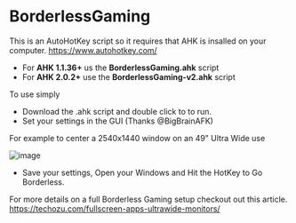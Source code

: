 # BorderlessGaming

This is an AutoHotKey script so it requires that AHK is insalled on your computer.
https://www.autohotkey.com/

- For **AHK 1.1.36+** us the **BorderlessGaming.ahk** script
- For **AHK 2.0.2+** use the **BorderlessGaming-v2.ahk** script

To use simply 
- Download the .ahk script and double click to to run.
- Set your settings in the GUI (Thanks @BigBrainAFK)

For example to center a 2540x1440 window on an 49" Ultra Wide use

![image](https://github.com/Techozu/BorderlessGaming/assets/107152925/78f2176c-b985-466a-8b6c-74c28254e3e0)

- Save your settings, Open your Windows and Hit the HotKey to Go Borderless.

For more details on a full Borderless Gaming setup checkout out this article.<br/>
https://techozu.com/fullscreen-apps-ultrawide-monitors/
